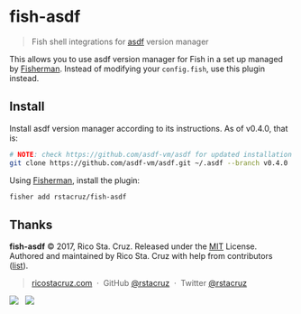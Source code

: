 # fish-asdf

> Fish shell integrations for [asdf] version manager

[asdf]: https://github.com/asdf-vm/asdf

This allows you to use asdf version manager for Fish in a set up managed by [Fisherman](https://github.com/fisherman/fisherman). Instead of modifying your `config.fish`, use this plugin instead.

## Install

Install asdf version manager according to its instructions. As of v0.4.0, that is:

```bash
# NOTE: check https://github.com/asdf-vm/asdf for updated installation instructions!
git clone https://github.com/asdf-vm/asdf.git ~/.asdf --branch v0.4.0
```

Using [Fisherman](https://github.com/fisherman/fisherman), install the plugin:

```bash
fisher add rstacruz/fish-asdf
```

## Thanks

**fish-asdf** © 2017, Rico Sta. Cruz. Released under the [MIT] License.<br>
Authored and maintained by Rico Sta. Cruz with help from contributors ([list][contributors]).

> [ricostacruz.com](http://ricostacruz.com) &nbsp;&middot;&nbsp;
> GitHub [@rstacruz](https://github.com/rstacruz) &nbsp;&middot;&nbsp;
> Twitter [@rstacruz](https://twitter.com/rstacruz)

[![](https://img.shields.io/github/followers/rstacruz.svg?style=social&label=@rstacruz)](https://github.com/rstacruz) &nbsp;
[![](https://img.shields.io/twitter/follow/rstacruz.svg?style=social&label=@rstacruz)](https://twitter.com/rstacruz)

[MIT]: http://mit-license.org/
[contributors]: http://github.com/rstacruz/fish-asdf/contributors
